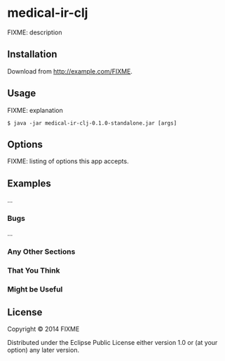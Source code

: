 # medical-ir-clj

FIXME: description

## Installation

Download from http://example.com/FIXME.

## Usage

FIXME: explanation

    $ java -jar medical-ir-clj-0.1.0-standalone.jar [args]

## Options

FIXME: listing of options this app accepts.

## Examples

...

### Bugs

...

### Any Other Sections
### That You Think
### Might be Useful

## License

Copyright © 2014 FIXME

Distributed under the Eclipse Public License either version 1.0 or (at
your option) any later version.

